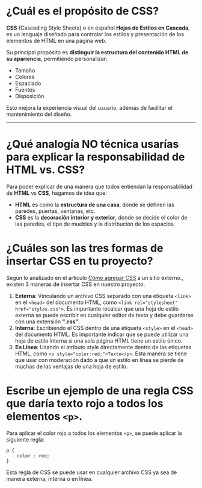 # ¿Cuál es el propósito de CSS?

**CSS** (Cascading Style Sheets) o en español **Hojas de Estilos en Cascada**, es un lenguaje diseñado para controlar los estilos y presentación de los elementos de HTML en una página web.

Su principal propósito es **distinguir la estructura del contenido HTML de su apariencia**, permitiendo personalizar:

- Tamaño
- Colores
- Espaciado
- Fuentes
- Disposición

Esto mejora la experiencia visual del usuario, además de facilitar el mantenimiento del diseño.

---

# ¿Qué analogía NO técnica usarías para explicar la responsabilidad de HTML vs. CSS?

Para poder explicar de una manera que todos entiendan la responsabilidad de **HTML** vs **CSS**, hagamos de idea que:

- **HTML** es como la **estructura de una casa**, donde se definen las paredes, puertas, ventanas, etc.
- **CSS** es la **decoración interior y exterior**, donde se decide el color de las paredes, el tipo de muebles y la distribución de los espacios.

# ¿Cuáles son las tres formas de insertar CSS en tu proyecto?
Según lo analizado en el artículo [Cómo agregar CSS](https://www.w3schools.com/css/css_howto.asp) a un sitio externo., existen 3 maneras de insertar CSS en nuestro proyecto.

1. **Externa**: Vinculando un archivo CSS separado con una etiqueta ``<link>`` en el ``<head>`` del documento HTML, como ``<link rel="stylesheet" href="styles.css">``. Es importante recalcar que una hoja de estilo externa se puede escribir en cualquier editor de texto y debe guardarse con una extensión **".css"**.
2. **Interna**: Escribiendo el CSS dentro de una etiqueta ``<style>`` en el ``<head>`` del documento HTML. Es importante indicar que se puede utilizar una hoja de estilo interna si una sola página HTML tiene un estilo único.
3. **En Línea**: Usando el atributo style directamente dentro de las etiquetas HTML, como ``<p style="color:red;">Texto</p>``. Esta manera se tiene que usar con moderación dado a que un estilo en línea se pierde de muchas de las ventajas de una hoja de estilo.

# Escribe un ejemplo de una regla CSS que daría texto rojo a todos los elementos ``<p>``.
Para aplicar el color rojo a todos los elementos ``<p>``, se puede aplicar la siguiente regla:
```
p {
	color : red;
}
```
Esta regla de CSS se puede usar en cualquier archivo CSS ya sea de manera externa, interna o en línea.